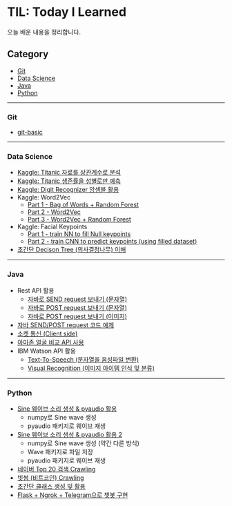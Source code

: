 # TIL: Today I Learned

오늘 배운 내용을 정리합니다.

## Category

- [Git](<#Git>)
- [Data Science](<#data-science>)
- [Java](<#Java>)
- [Python](<#Python>)

---

### Git

- [git-basic](<https://github.com/harplife/TIL/blob/master/Git/Git_Manual.md>)

---

### Data Science

- [Kaggle: Titanic 자료를 상관계수로 분석](<https://github.com/harplife/TIL/blob/master/Data%20Science/Titanic_Correlations.ipynb>)
- [Kaggle: Titanic 생존률을 성별로만 예측](<https://github.com/harplife/TIL/blob/master/Data%20Science/Titanic_Gender_Only.ipynb>)
- [Kaggle: Digit Recognizer 앙셈블 활용](<https://github.com/harplife/TIL/blob/master/Data%20Science/Digit_Recognizer_Ensemble.ipynb>)
- Kaggle: Word2Vec
  - [Part 1 - Bag of Words + Random Forest](<https://github.com/harplife/TIL/blob/master/Data%20Science/Bag_of_Words_part1.ipynb>)
  - [Part 2 - Word2Vec](<https://github.com/harplife/TIL/blob/master/Data%20Science/Bag_of_Words_part2.ipynb>)
  - [Part 3 - Word2Vec + Random Forest](<https://github.com/harplife/TIL/blob/master/Data%20Science/Bag_of_Words_part3.ipynb>)
- Kaggle: Facial Keypoints
  - [Part 1 - train NN to fill Null keypoints](<https://github.com/harplife/TIL/blob/master/Data%20Science/Facial_Keypoints_NN_Fill_Null.ipynb>)
  - [Part 2 - train CNN to predict keypoints (using filled dataset)](<https://github.com/harplife/TIL/blob/master/Data%20Science/Facial_Keypoints_CNN_No_Null.ipynb>)
- [초간단 Decison Tree (의사결정나무) 이해](<https://github.com/harplife/TIL/blob/master/Data%20Science/Decision_Tree_Study.ipynb>)

---

### Java

- Rest API 활용
  - [자바로 SEND request 보내기 (문자열)](<https://github.com/harplife/TIL/blob/master/Java/SendGet.java>)
  - [자바로 POST request 보내기 (문자열)](<https://github.com/harplife/TIL/blob/master/Java/SendPost.java>)
  - [자바로 POST request 보내기 (이미지)](<https://github.com/harplife/TIL/blob/master/Java/SendPostImage.java>)
- [자바 SEND/POST request 코드 예제](<https://github.com/harplife/TIL/blob/master/Java/HttpURLConnectionExample.java>)
- [소켓 통신 (Client side)](<https://github.com/harplife/TIL/blob/master/Java/SocketClient.java>)
- [아마존 얼굴 비교 API 사용](<https://github.com/harplife/TIL/blob/master/Java/CompareFaces.java>)
- IBM Watson API 활용
  - [Text-To-Speech (문자열을 음성파일 변환)](<https://github.com/harplife/TIL/blob/master/Java/IBM_WATSON_TTS.java>)
  - [Visual Recognition (이미지 아이템 인식 및 분류)](<https://github.com/harplife/TIL/blob/master/Java/IBM_WATSON_VR.java>)

---

### Python

- [Sine 웨이브 소리 생성 & pyaudio 활용](<https://github.com/harplife/TIL/blob/master/Python/sine_wave_1.ipynb>)
  - numpy로 Sine wave 생성
  - pyaudio 패키지로 웨이브 재생
- [Sine 웨이브 소리 생성 & pyaudio 활용 2](<https://github.com/harplife/TIL/blob/master/Python/sine_wave_2.ipynb>)
  - numpy로 Sine wave 생성 (약간 다른 방식)
  - Wave 패키지로 파일 저장
  - pyaudio 패키지로 웨이브 재생
- [네이버 Top 20 검색 Crawling](<https://github.com/harplife/TIL/blob/master/Python/naver_top_search.ipynb>)
- [빗썸 (비트코인) Crawling](<https://github.com/harplife/TIL/blob/master/Python/bitcoin_crawl.ipynb>)
- [초간단 클래스 생성 및 활용](<https://github.com/harplife/TIL/blob/master/Python/easy_python_class.ipynb>)
- [Flask + Ngrok + Telegram으로 챗봇 구현](<https://github.com/harplife/TIL/tree/master/Python/chatbot>)

